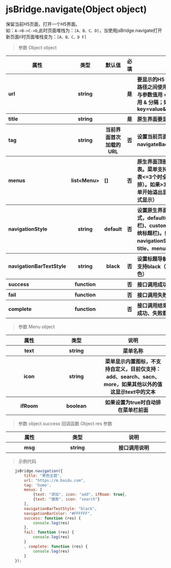 # jsBridge.navigate(Object object)

 保留当前H5页面，打开一个H5界面。
 <br>
 如：`A->B->C->D`,此时页面堆栈为：`[A、B、C、D]`，当使用jsBridge.navigate打开新页面`F`时页面堆栈变为：`[A、B、C、D
 F]`

 > 参数 Object object
<table>
    <thead>
    <tr>
        <th>属性</th>
        <th>类型</th>
        <th>默认值</th>
        <th>必填</th>
        <th>说明</th>
    </tr>
    </thead>
    <tbody>
    <tr>
        <th style="width: 100px;text-align:left">url</th>
        <th style="width: 100px;">string</th>
        <th style="width: 100px;"></th>
        <th style="width: 100px;">是</th>
        <th style="text-align:left">要显示的H5 URL地址。参数与路径之间使用 ? 分隔，参数键与参数值用 = 相连，不同参数用 & 分隔；如
            'path?key=value&key2=value2'
        </th>
    </tr>
    <tr>
        <th style="width: 100px;text-align:left">title</th>
        <th>string</th>
        <th></th>
        <th>是</th>
        <th style="text-align:left">原生界面要显示标题</th>
    </tr>
    <tr>
        <th style="width: 100px;text-align:left">tag</th>
        <th>string</th>
        <th>当前界面首次加载的URL</th>
        <th>否</th>
        <th style="text-align:left">设置当前页面的标签。通过navigateBack返回到指定界面</th>
    </tr>
    <tr style="width: 100px;text-align:left">
        <th>menus</th>
        <th>list&lt;Menu></th>
        <th>[]</th>
        <th>否</th>
        <th style="text-align:left">原生界面顶部导航栏右侧菜单列表。菜单支持多个，如果菜单列表<=3个时全部显示（排成一排）。如果>3个时，从第三个菜单开始溢出显示（即下拉列的方式显示）</th>
    </tr>
    <tr>
        <th style="width: 100px;text-align:left">navigationStyle</th>
        <th>string</th>
        <th>default</th>
        <th>否</th>
        <th style="text-align:left">
            设置原生界面标题导航栏的样式，default(默认，带系统标题栏)、custom(自定义，不带系统标题栏)。如果navigationStyle="custom"时title、menus 等字段无效
        </th>
    </tr >
    <tr>
        <th style="width: 100px;text-align:left">navigationBarTextStyle</th>
        <th>string</th>
        <th>black</th>
        <th>否</th>
        <th style="text-align:left">
            设置标题导航栏的字体样式，只支持black（黑色）、white（白色）
        </th>
    </tr>
    <tr>
        <th style="width: 100px;text-align:left">success</th>
        <th>function</th>
        <th> </th>
        <th>否</th>
        <th style="text-align:left">
            接口调用成功的回调函数
        </th>
    </tr>
    <tr>
        <th style="width: 100px;text-align:left">fail</th>
        <th>function</th>
        <th> </th>
        <th>否</th>
        <th style="text-align:left">
            接口调用失败的回调函数
        </th>
    </tr>
    <tr>
        <th style="width: 100px;text-align:left">complete</th>
        <th>function</th>
        <th> </th>
        <th>否</th>
        <th style="text-align:left">
            接口调用结束的回调函数（调用成功、失败都会执行）
        </th>
    </tr>
    </tbody>
</table>

> 参数 Menu object
<table>
    <thead>
    <tr>
        <th>属性</th>
        <th>类型</th>
        <th>说明</th>
    </tr>
    </thead>
    <tbody>
    <tr>
        <th style="width: 200px">text</th>
        <th style="width: 200px;">string</th>
        <th style="width: 300px;">
            菜单名称
        </th>
    </tr>
     <tr>
            <th style="width: 200px">icon</th>
            <th style="width: 200px;">string</th>
            <th style="width: 300px;">
                菜单显示内置图标，不支持自定义，目前仅支持：add、search、sacn、more，如果其他以外的值这显示text中的文本
            </th>
        </tr>
        <tr>
                    <th style="width: 200px">ifRoom</th>
                    <th style="width: 200px;">boolean</th>
                    <th style="width: 300px;">
                        如果设置为true时自动排在菜单栏前面
                    </th>
                </tr>
    </tbody>
</table>

> 参数 object.success 回调函数 Object res 参数

<table>
    <thead>
    <tr>
        <th>属性</th>
        <th>类型</th>
        <th>说明</th>
    </tr>
    </thead>
    <tbody>
    <tr>
        <th style="width: 200px">msg</th>
        <th style="width: 200px;">string</th>
        <th style="width: 300px;">
            接口调用说明
        </th>
    </tr>
    </tbody>
</table>

> 示例代码
```js
    jsBridge.navigation({
        title: "黑色主题",
        url: "https://m.baidu.com",
        tag: 'home',
        menus: [
            {text: "添加", icon: "add", ifRoom: true},
            {text: "搜索", icon: "search"}
        ],
        navigationBarTextStyle: "black",
        navigationBarColor: "#FFFFFF",
        success: function (res) {
            console.log(res)
        },
        fail: function (res) {
            console.log(res)
        }
        , complete: function (res) {
            console.log(res)
        }
    });
```
